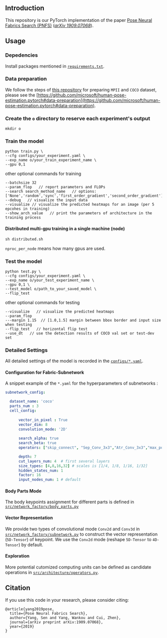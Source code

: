 ## Introduction

This repository is our PyTorch implementation of the paper [Pose Neural Fabrics Search (PNFS)](https://arxiv.org/pdf/1909.07068.pdf) (*[arXiv 1909.07068](https://arxiv.org/abs/1909.07068)*).   

## Usage

### Depedencies

Install packages mentioned in [`requirements.txt`](requirements.txt).

### Data preparation
We follow the steps of [this repository](https://github.com/microsoft/human-pose-estimation.pytorch) for preparing `MPII` and `COCO` dataset, please see the [https://github.com/microsoft/human-pose-estimation.pytorch#data-preparation](https://github.com/microsoft/human-pose-estimation.pytorch#data-preparation).

### Create the `o` directory to reserve each experiment's output
```
mkdir o  
```
### Train the model
```
python train.py \
--cfg configs/your_experiment.yaml \
--exp_name o/your_train_experiment_name \
--gpu 0,1 
```
other optional commands for training

```
--batchsize 32  
--param_flop   // report parameters and FLOPs
--search search_method_name   // options: ['None','random','sync','first_order_gradient','second_order_gradient']
--debug   // visualize the input data
--visualize // visualize the predicted heatmaps for an image (per 5 epcohes in training)
--show_arch_value   // print the parameters of architecture in the training process
```
#### Distributed multi-gpu training in a single machine (node)

```
sh distributed.sh
```
`nproc_per_node` means how many gpus are used.
### Test the model
```
python test.py \
--cfg configs/your_experiment.yaml \
--exp_name o/your_test_experiment_name \
--gpu 0,1 \
--test_model o/path_to_your_saved_model \
--flip_test 
```
other optional commands for testing
```
--visualize   // visualize the predicted heatmaps
--param_flop
---margin 1.15  // [1.0,1.5] margin between bbox border and input size when testing 
--flip_test   // horizontal flip test
--use_dt   // use the detection results of COCO val set or test-dev set
```

### Detailed Settings

All detailed settings of the model is recorded in the [`configs/*.yaml`](configs/).

#### Configuration for Fabric-Subnetwork

A snippet example of the `*.yaml` for the hyperparameters of subnetworks :
```yaml
subnetwork_config:

  dataset_name: 'coco'
  parts_num : 3
  cell_config:
  
      vector_in_pixel : True
      vector_dim: 8
      convolution_mode: '2D'
      
      search_alpha: true
      search_beta: true
      operators: ["skip_connect", "Sep_Conv_3x3","Atr_Conv_3x3","max_pool_3x3"] # 

      depth: 7
      cut_layers_num: 4  # first several layers
      size_types: [4,8,16,32] # scales is [1/4, 1/8, 1/16, 1/32]
      hidden_states_num: 1
      factor: 16
      input_nodes_num: 1 # default
```



#### Body Parts Mode
The body keypoints assignment for different parts is defined in [`src/network_factory/body_parts.py`](src/network_factory/body_parts.py)

#### Vector Representation

We provide two types of convolutional mode `Conv2d` and `Conv3d` in [`src/network_factory/subnetwork.py`](src/network_factory/subnetwork.py) to construct the vector representation (`5D-Tensor`) of keypoint. We use the `Conv2d` mode (reshape `5D-Tensor` to `4D-Tensor`) by default.

#### Exploration

More potential cutomized computing units can be defined as candidate operations in [`src/architecture/operators.py`](src/architecture/operators.py).

## Citation

If you use this code in your research, please consider citing:

```
@article{yang2019pose,
  title={Pose Neural Fabrics Search},
  author={Yang, Sen and Yang, Wankou and Cui, Zhen},
  journal={arXiv preprint arXiv:1909.07068},
  year={2019}
}
```


